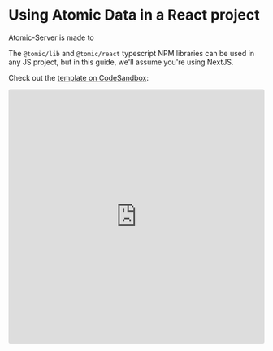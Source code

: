 # Using Atomic Data in a React project

Atomic-Server is made to

The `@tomic/lib` and `@tomic/react` typescript NPM libraries can be used in any JS project, but in this guide, we'll assume you're using NextJS.

Check out the [template on CodeSandbox](https://codesandbox.io/s/atomic-data-react-template-4y9qu?file=/src/MyResource.tsx:0-1223):

<iframe src="https://codesandbox.io/embed/atomic-data-react-template-4y9qu?fontsize=14&hidenavigation=1&theme=dark"
  style="width:100%; height:500px; border:0; border-radius: 4px; overflow:hidden;"
  title="Atomic Data - React Template"
  allow="accelerometer; ambient-light-sensor; camera; encrypted-media; geolocation; gyroscope; hid; microphone; midi; payment; usb; vr; xr-spatial-tracking"
  sandbox="allow-forms allow-modals allow-popups allow-presentation allow-same-origin allow-scripts"
></iframe>
